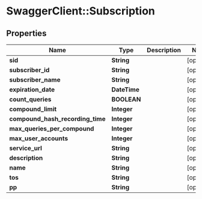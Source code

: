 # SwaggerClient::Subscription

## Properties
Name | Type | Description | Notes
------------ | ------------- | ------------- | -------------
**sid** | **String** |  | [optional] 
**subscriber_id** | **String** |  | [optional] 
**subscriber_name** | **String** |  | [optional] 
**expiration_date** | **DateTime** |  | [optional] 
**count_queries** | **BOOLEAN** |  | [optional] 
**compound_limit** | **Integer** |  | [optional] 
**compound_hash_recording_time** | **Integer** |  | [optional] 
**max_queries_per_compound** | **Integer** |  | [optional] 
**max_user_accounts** | **Integer** |  | [optional] 
**service_url** | **String** |  | [optional] 
**description** | **String** |  | [optional] 
**name** | **String** |  | [optional] 
**tos** | **String** |  | [optional] 
**pp** | **String** |  | [optional] 

